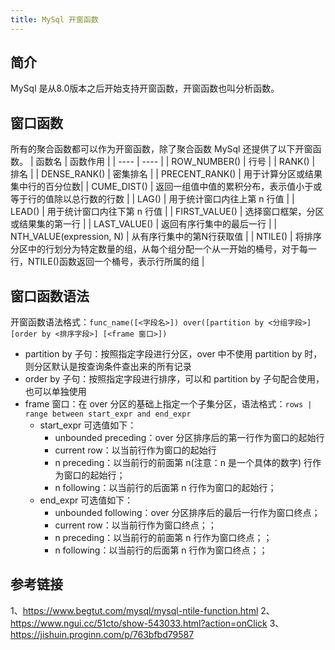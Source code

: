 ```yaml
---
title: MySql 开窗函数
---
```

## 简介
MySql 是从8.0版本之后开始支持开窗函数，开窗函数也叫分析函数。


## 窗口函数
所有的聚合函数都可以作为开窗函数，除了聚合函数 MySql 还提供了以下开窗函数。
|  函数名   | 函数作用  |
|  ----  | ----  |
| ROW_NUMBER()  | 行号 |
| RANK()  | 排名 |
| DENSE_RANK() | 密集排名 |
| PRECENT_RANK() | 用于计算分区或结果集中行的百分位数|
| CUME_DIST() | 返回一组值中值的累积分布，表示值小于或等于行的值除以总行数的行数 |
| LAG() | 用于统计窗口内往上第 n 行值 |
| LEAD() | 用于统计窗口内往下第 n 行值 |
| FIRST_VALUE() | 选择窗口框架，分区或结果集的第一行 |
| LAST_VALUE() | 返回有序行集中的最后一行 |
| NTH_VALUE(expression, N) | 从有序行集中的第N行获取值 |
| NTILE() | 将排序分区中的行划分为特定数量的组，从每个组分配一个从一开始的桶号，对于每一行，NTILE()函数返回一个桶号，表示行所属的组 |
 
## 窗口函数语法
开窗函数语法格式：`func_name([<字段名>]) over([partition by <分组字段>] [order by <排序字段>] [<frame 窗口>]) `
 - partition by 子句：按照指定字段进行分区，over 中不使用 partition by 时，则分区默认是按查询条件查出来的所有记录
 - order by 子句：按照指定字段进行排序，可以和 partition by 子句配合使用，也可以单独使用
 - frame 窗口：在 over 分区的基础上指定一个子集分区，语法格式：`rows | range between start_expr and end_expr`
    - start_expr 可选值如下：
        - unbounded preceding：over 分区排序后的第一行作为窗口的起始行
        - current row：以当前行作为窗口的起始行
        - n preceding：以当前行的前面第 n(注意：n 是一个具体的数字) 行作为窗口的起始行；
        - n following：以当前行的后面第 n 行作为窗口的起始行；
    - end_expr 可选值如下：
        - unbounded following：over 分区排序后的最后一行作为窗口终点；
        - current row：以当前行作为窗口终点；；
        - n preceding：以当前行的前面第 n 行作为窗口终点；；
        - n following：以当前行的后面第 n 行作为窗口终点；；



## 参考链接
1、https://www.begtut.com/mysql/mysql-ntile-function.html
2、https://www.ngui.cc/51cto/show-543033.html?action=onClick
3、https://jishuin.proginn.com/p/763bfbd79587
